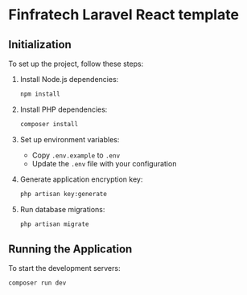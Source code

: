 # Finfratech Laravel React template

## Initialization

To set up the project, follow these steps:

1. Install Node.js dependencies:
   ```bash
   npm install
   ```

2. Install PHP dependencies:
   ```bash
   composer install
   ```

3. Set up environment variables:
   - Copy `.env.example` to `.env`
   - Update the `.env` file with your configuration

4. Generate application encryption key:
   ```bash
   php artisan key:generate
   ```

5. Run database migrations:
   ```bash
   php artisan migrate
   ```

## Running the Application

To start the development servers:

```bash
composer run dev
```
